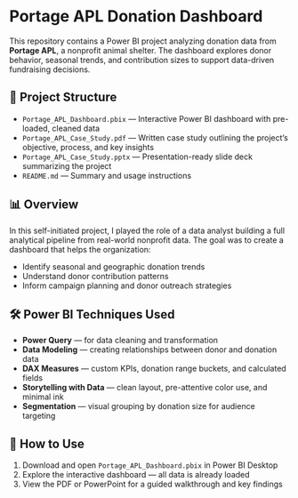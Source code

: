# Portage APL Donation Dashboard

This repository contains a Power BI project analyzing donation data from **Portage APL**, a nonprofit animal shelter. The dashboard explores donor behavior, seasonal trends, and contribution sizes to support data-driven fundraising decisions.

## 📁 Project Structure

- `Portage_APL_Dashboard.pbix` — Interactive Power BI dashboard with pre-loaded, cleaned data  
- `Portage_APL_Case_Study.pdf` — Written case study outlining the project’s objective, process, and key insights  
- `Portage_APL_Case_Study.pptx` — Presentation-ready slide deck summarizing the project  
- `README.md` — Summary and usage instructions

## 📊 Overview

In this self-initiated project, I played the role of a data analyst building a full analytical pipeline from real-world nonprofit data. The goal was to create a dashboard that helps the organization:

- Identify seasonal and geographic donation trends  
- Understand donor contribution patterns  
- Inform campaign planning and donor outreach strategies

## 🛠️ Power BI Techniques Used

- **Power Query** — for data cleaning and transformation  
- **Data Modeling** — creating relationships between donor and donation data  
- **DAX Measures** — custom KPIs, donation range buckets, and calculated fields  
- **Storytelling with Data** — clean layout, pre-attentive color use, and minimal ink  
- **Segmentation** — visual grouping by donation size for audience targeting

## 🚀 How to Use

1. Download and open `Portage_APL_Dashboard.pbix` in Power BI Desktop  
2. Explore the interactive dashboard — all data is already loaded  
3. View the PDF or PowerPoint for a guided walkthrough and key findings
